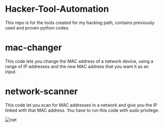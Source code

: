 # Hacker-Tool-Automation
This repo is for the tools created for my hacking path, contains previously used and proven python codes.

# mac-changer
This code lets you change the MAC address of a network device, using a range of IP addresses and the new MAC address that you want it as an input.

# network-scanner
This code let you scan for MAC addresses in a network and give you the IP linked with that MAC address. You have to run this code with sudo privilege.

![net](https://user-images.githubusercontent.com/70031233/118577261-aeed0380-b74f-11eb-90f3-7c037b8e1089.png)
